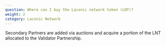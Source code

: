 ```yaml
---
question: Where can I buy the Laconic network token (LNT)?
weight: 2
category: Laconic Network
---
```


Secondary Partners are added via auctions and acquire a portion of the LNT allocated to the Validator Partnership.
